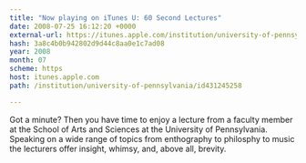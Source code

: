 ```yaml
---
title: "Now playing on iTunes U: 60 Second Lectures"
date: 2008-07-25 16:12:20 +0000
external-url: https://itunes.apple.com/institution/university-of-pennsylvania/id431245258
hash: 3a8c4b0b942802d9d44c8aa0e1c7ad08
year: 2008
month: 07
scheme: https
host: itunes.apple.com
path: /institution/university-of-pennsylvania/id431245258

---
```


Got a minute? Then you have time to enjoy a lecture from a faculty member at the School of Arts and Sciences at the University of Pennsylvania.  Speaking on a wide range of topics  from enthography to philosphy to music   the lecturers offer insight, whimsy, and, above all, brevity.

